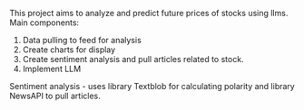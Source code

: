 This project aims to analyze and predict future prices of stocks using llms. 
Main components:

1. Data pulling to feed for analysis
2. Create charts for display
3. Create sentiment analysis and pull articles related to stock.
4. Implement LLM

Sentiment analysis - uses library Textblob for calculating polarity and library NewsAPI to pull articles.
